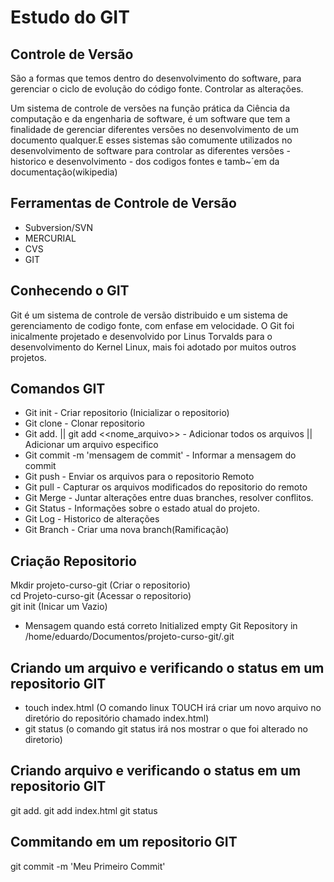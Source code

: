 
# Estudo do GIT

## Controle de Versão 

São a formas que temos dentro do desenvolvimento do software, para gerenciar o ciclo de evolução do código fonte. Controlar as alterações.

Um sistema de controle de versões na função prática da Ciência da computação e da engenharia de software, é um software que tem a finalidade de gerenciar diferentes versões no desenvolvimento de um documento qualquer.E esses sistemas são comumente utilizados no desenvolvimento de software para controlar as diferentes versões - historico e desenvolvimento - dos codigos fontes e tamb~´em da documentação(wikipedia)

## Ferramentas de Controle de Versão 
 - Subversion/SVN
 - MERCURIAL
 - CVS
 - GIT
 
 ## Conhecendo o GIT
 Git é um sistema de controle de versão distribuido e um sistema de gerenciamento de codigo fonte, com enfase em velocidade. O Git foi inicalmente projetado e desenvolvido por Linus Torvalds  para o desenvolvimento do Kernel Linux, mais foi adotado por muitos outros projetos.
 
 
 ## Comandos GIT
 
 - Git init                             -  Criar repositorio (Inicializar o repositorio)
 - Git clone                            - Clonar repositorio
 - Git add. || git add <<nome_arquivo>> - Adicionar todos os arquivos || Adicionar um arquivo especifico
 - Git commit -m 'mensagem de commit'   - Informar a mensagem do commit 
 - Git push                             - Enviar os arquivos para o repositorio Remoto 
 - Git pull                             - Capturar os arquivos modificados do repositorio do remoto
 - Git Merge                            - Juntar alterações entre duas branches, resolver conflitos.
 - Git Status                           - Informações sobre o estado atual do projeto.
 - Git Log                              - Historico de alterações
 - Git Branch                           - Criar uma nova branch(Ramificação)
 
 ## Criação Repositorio 

 Mkdir projeto-curso-git (Criar o repositorio) </br>
 cd Projeto-curso-git (Acessar o repositorio)  </br>
 git init (Inicar um Vazio)                    </br>
 
 - Mensagem quando está correto 
 Initialized empty Git Repository in /home/eduardo/Documentos/projeto-curso-git/.git
 
 ## Criando um arquivo e verificando o status em um repositorio GIT
 
 - touch index.html (O comando linux TOUCH irá criar um novo arquivo no diretório do repositório chamado index.html)
 - git status (o comando git status irá nos mostrar o que foi alterado no diretorio)
 
 ## Criando arquivo e verificando o status em um repositorio GIT
 
 git add.
 git add index.html
 git status
 
 ## Commitando em um repositorio GIT
 
 git commit -m 'Meu Primeiro Commit'
 
 ## 

